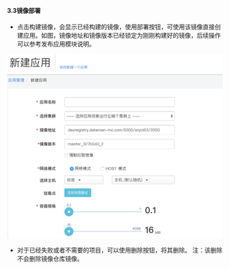 
#### 3.3镜像部署
    
  *  点击构建镜像，会显示已经构建的镜像，使用部署按钮，可使用该镜像直接创建应用。如图，镜像地址和镜像版本已经锁定为刚刚构建好的镜像，后续操作可以参考发布应用模块说明。
 
  ![发布应用](dpima.png)
  
  *  对于已经失败或者不需要的项目，可以使用删除按钮，将其删除。
  注：该删除不会删除镜像仓库镜像。
